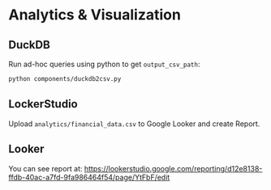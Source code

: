 # Analytics & Visualization

## DuckDB

Run ad-hoc queries using python to get `output_csv_path`:

```bash
python components/duckdb2csv.py
```

## LockerStudio

Upload `analytics/financial_data.csv` to Google Looker and create Report.

## Looker
You can see report at: https://lookerstudio.google.com/reporting/d12e8138-ffdb-40ac-a7fd-9fa986464f54/page/YtFbF/edit